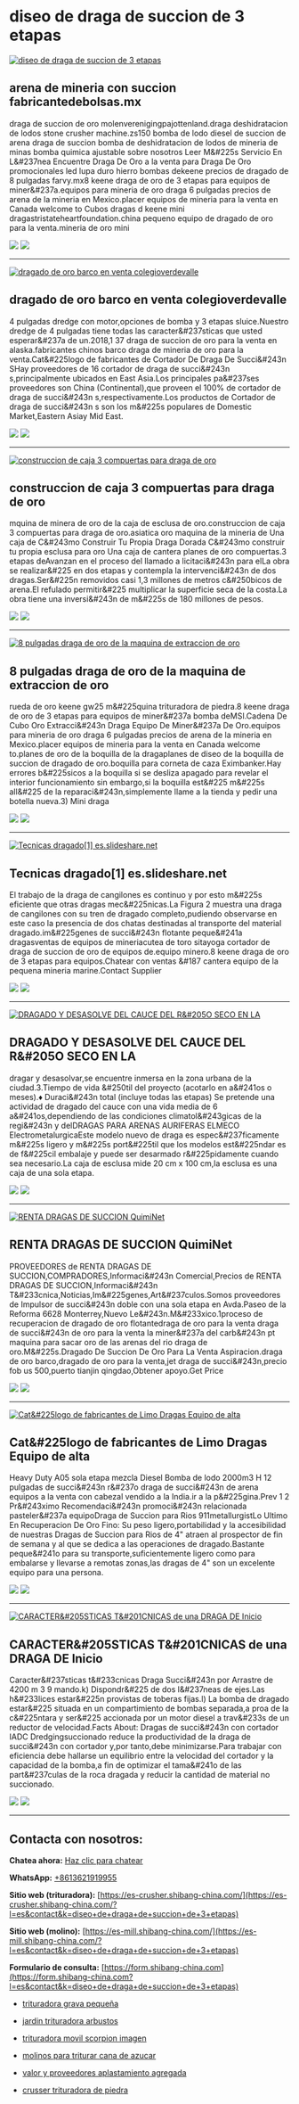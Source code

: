 # diseo de draga de succion de 3 etapas

<a href="https://swt.shibang-china.com/?l=es&img&k=diseo+de+draga+de+succion+de+3+etapas" target="_blank">![diseo de draga de succion de 3 etapas](http://static.shibang-china.com/all-800x300/483.jpg)</a>

## arena de mineria con succion fabricantedebolsas.mx
draga de succion de oro molenverenigingpajottenland.draga deshidratacion de lodos stone crusher machine.zs150 bomba de lodo diesel de succion de arena draga de succion bomba de deshidratacion de lodos de mineria de minas bomba quimica ajustable sobre nosotros Leer M&#225s Servicio En L&#237nea Encuentre Draga De Oro a la venta para Draga De Oro promocionales led lupa duro hierro bombas dekeene precios de dragado de 8 pulgadas farvy.mx8 keene draga de oro de 3 etapas para equipos de miner&#237a.equipos para mineria de oro draga 6 pulgadas precios de arena de la mineria en Mexico.placer equipos de mineria para la venta en Canada welcome to Cubos dragas d keene mini dragastristateheartfoundation.china pequeno equipo de dragado de oro para la venta.mineria de oro mini


<a href="https://whatsapp.shibangsoft.com/WhatsApp.php" target="_blank" title="WhatsApp">![](http://static.shibang-china.com/icon/whatsapp.png)</a> <a href="https://swt.shibang-china.com/?l=es&icon&k=diseo+de+draga+de+succion+de+3+etapas" target="_blank">![](http://static.shibang-china.com/icon/chat-es.png)</a>

---

<a href="https://swt.shibang-china.com/?l=es&img&k=diseo+de+draga+de+succion+de+3+etapas" target="_blank">![dragado de oro barco en venta colegioverdevalle](http://static.shibang-china.com/all-800x300/125.jpg)</a>

## dragado de oro barco en venta colegioverdevalle
4 pulgadas dredge con motor,opciones de bomba y 3 etapas sluice.Nuestro dredge de 4 pulgadas tiene todas las caracter&#237sticas que usted esperar&#237a de un.2018,1 37 draga de succion de oro para la venta en alaska.fabricantes chinos barco draga de mineria de oro para la venta.Cat&#225logo de fabricantes de Cortador De Draga De Succi&#243n SHay proveedores de 16 cortador de draga de succi&#243n s,principalmente ubicados en East Asia.Los principales pa&#237ses proveedores son China (Continental),que proveen el 100% de cortador de draga de succi&#243n s,respectivamente.Los productos de Cortador de draga de succi&#243n s son los m&#225s populares de Domestic Market,Eastern Asiay Mid East.


<a href="https://whatsapp.shibangsoft.com/WhatsApp.php" target="_blank" title="WhatsApp">![](http://static.shibang-china.com/icon/whatsapp.png)</a> <a href="https://swt.shibang-china.com/?l=es&icon&k=diseo+de+draga+de+succion+de+3+etapas" target="_blank">![](http://static.shibang-china.com/icon/chat-es.png)</a>

---

<a href="https://swt.shibang-china.com/?l=es&img&k=diseo+de+draga+de+succion+de+3+etapas" target="_blank">![construccion de caja 3 compuertas para draga de oro](http://static.shibang-china.com/all-800x300/333.jpg)</a>

## construccion de caja 3 compuertas para draga de oro
mquina de minera de oro de la caja de esclusa de oro.construccion de caja 3 compuertas para draga de oro.asiatica oro maquina de la mineria de Una caja de C&#243mo Construir Tu Propia Draga Dorada C&#243mo construir tu propia esclusa para oro Una caja de cantera planes de oro compuertas.3 etapas deAvanzan en el proceso del llamado a licitaci&#243n para elLa obra se realizar&#225 en dos etapas y contempla la intervenci&#243n de dos dragas.Ser&#225n removidos casi 1,3 millones de metros c&#250bicos de arena.El refulado permitir&#225 multiplicar la superficie seca de la costa.La obra tiene una inversi&#243n de m&#225s de 180 millones de pesos.


<a href="https://whatsapp.shibangsoft.com/WhatsApp.php" target="_blank" title="WhatsApp">![](http://static.shibang-china.com/icon/whatsapp.png)</a> <a href="https://swt.shibang-china.com/?l=es&icon&k=diseo+de+draga+de+succion+de+3+etapas" target="_blank">![](http://static.shibang-china.com/icon/chat-es.png)</a>

---

<a href="https://swt.shibang-china.com/?l=es&img&k=diseo+de+draga+de+succion+de+3+etapas" target="_blank">![8 pulgadas draga de oro de la maquina de extraccion de oro](http://static.shibang-china.com/all-800x300/672.jpg)</a>

## 8 pulgadas draga de oro de la maquina de extraccion de oro
rueda de oro keene gw25 m&#225quina trituradora de piedra.8 keene draga de oro de 3 etapas para equipos de miner&#237a bomba deMSI.Cadena De Cubo Oro Extracci&#243n Draga Equipo De Miner&#237a De Oro.equipos para mineria de oro draga 6 pulgadas precios de arena de la mineria en Mexico.placer equipos de mineria para la venta en Canada welcome to.planes de oro de la boquilla de la dragaplanes de diseo de la boquilla de succion de dragado de oro.boquilla para corneta de caza Eximbanker.Hay errores b&#225sicos a la boquilla si se desliza apagado para revelar el interior funcionamiento sin embargo,si la boquilla est&#225 m&#225s all&#225 de la reparaci&#243n,simplemente llame a la tienda y pedir una botella nueva.3) Mini draga


<a href="https://whatsapp.shibangsoft.com/WhatsApp.php" target="_blank" title="WhatsApp">![](http://static.shibang-china.com/icon/whatsapp.png)</a> <a href="https://swt.shibang-china.com/?l=es&icon&k=diseo+de+draga+de+succion+de+3+etapas" target="_blank">![](http://static.shibang-china.com/icon/chat-es.png)</a>

---

<a href="https://swt.shibang-china.com/?l=es&img&k=diseo+de+draga+de+succion+de+3+etapas" target="_blank">![Tecnicas dragado[1] es.slideshare.net](http://static.shibang-china.com/all-800x300/638.jpg)</a>

## Tecnicas dragado[1] es.slideshare.net
El trabajo de la draga de cangilones es continuo y por esto m&#225s eficiente que otras dragas mec&#225nicas.La Figura 2 muestra una draga de cangilones con su tren de dragado completo,pudiendo observarse en este caso la presencia de dos chatas destinadas al transporte del material dragado.im&#225genes de succi&#243n flotante peque&#241a dragasventas de equipos de mineriacutea de toro sitayoga cortador de draga de succion de oro de equipos de.equipo minero.8 keene draga de oro de 3 etapas para equipos.Chatear con ventas &#187 cantera equipo de la pequena mineria marine.Contact Supplier


<a href="https://whatsapp.shibangsoft.com/WhatsApp.php" target="_blank" title="WhatsApp">![](http://static.shibang-china.com/icon/whatsapp.png)</a> <a href="https://swt.shibang-china.com/?l=es&icon&k=diseo+de+draga+de+succion+de+3+etapas" target="_blank">![](http://static.shibang-china.com/icon/chat-es.png)</a>

---

<a href="https://swt.shibang-china.com/?l=es&img&k=diseo+de+draga+de+succion+de+3+etapas" target="_blank">![DRAGADO Y DESASOLVE DEL CAUCE DEL R&#205O SECO EN LA](http://static.shibang-china.com/all-800x300/1395.jpg)</a>

## DRAGADO Y DESASOLVE DEL CAUCE DEL R&#205O SECO EN LA
dragar y desasolvar,se encuentre inmersa en la zona urbana de la ciudad.3.Tiempo de vida &#250til del proyecto (acotarlo en a&#241os o meses).♦ Duraci&#243n total (incluye todas las etapas) Se pretende una actividad de dragado del cauce con una vida media de 6 a&#241os,dependiendo de las condiciones climatol&#243gicas de la regi&#243n y delDRAGAS PARA ARENAS AURIFERAS ELMECO ElectrometalurgicaEste modelo nuevo de draga es espec&#237ficamente m&#225s ligero y m&#225s port&#225til que los modelos est&#225ndar es de f&#225cil embalaje y puede ser desarmado r&#225pidamente cuando sea necesario.La caja de esclusa mide 20 cm x 100 cm,la esclusa es una caja de una sola etapa.


<a href="https://whatsapp.shibangsoft.com/WhatsApp.php" target="_blank" title="WhatsApp">![](http://static.shibang-china.com/icon/whatsapp.png)</a> <a href="https://swt.shibang-china.com/?l=es&icon&k=diseo+de+draga+de+succion+de+3+etapas" target="_blank">![](http://static.shibang-china.com/icon/chat-es.png)</a>

---

<a href="https://swt.shibang-china.com/?l=es&img&k=diseo+de+draga+de+succion+de+3+etapas" target="_blank">![RENTA DRAGAS DE SUCCION QuimiNet](http://static.shibang-china.com/all-800x300/30.jpg)</a>

## RENTA DRAGAS DE SUCCION QuimiNet
PROVEEDORES de RENTA DRAGAS DE SUCCION,COMPRADORES,Informaci&#243n Comercial,Precios de RENTA DRAGAS DE SUCCION,Informaci&#243n T&#233cnica,Noticias,Im&#225genes,Art&#237culos.Somos proveedores de Impulsor de succi&#243n doble con una sola etapa en Avda.Paseo de la Reforma 6628 Monterrey,Nuevo Le&#243n.M&#233xico.1proceso de recuperacion de dragado de oro flotantedraga de oro para la venta draga de succi&#243n de oro para la venta la miner&#237a del carb&#243n pt maquina para sacar oro de las arenas del rio draga de oro.M&#225s.Dragado De Succion De Oro Para La Venta Aspiracion.draga de oro barco,dragado de oro para la venta,jet draga de succi&#243n,precio fob us 500,puerto tianjin qingdao,Obtener apoyo.Get Price


<a href="https://whatsapp.shibangsoft.com/WhatsApp.php" target="_blank" title="WhatsApp">![](http://static.shibang-china.com/icon/whatsapp.png)</a> <a href="https://swt.shibang-china.com/?l=es&icon&k=diseo+de+draga+de+succion+de+3+etapas" target="_blank">![](http://static.shibang-china.com/icon/chat-es.png)</a>

---

<a href="https://swt.shibang-china.com/?l=es&img&k=diseo+de+draga+de+succion+de+3+etapas" target="_blank">![Cat&#225logo de fabricantes de Limo Dragas Equipo de alta](http://static.shibang-china.com/all-800x300/1002.jpg)</a>

## Cat&#225logo de fabricantes de Limo Dragas Equipo de alta
Heavy Duty A05 sola etapa mezcla Diesel Bomba de lodo 2000m3 H 12 pulgadas de succi&#243n r&#237o draga de succi&#243n de arena equipos a la venta con cabezal vendido a la India.ir a la p&#225gina.Prev 1 2 Pr&#243ximo Recomendaci&#243n promoci&#243n relacionada pasteler&#237a equipoDraga de Succion para Rios 911metallurgistLo Ultimo En Recuperacion De Oro Fino: Su peso ligero,portabilidad y la accesibilidad de nuestras Dragas de Succion para Rios de 4" atraen al prospector de fin de semana y al que se dedica a las operaciones de dragado.Bastante peque&#241o para su transporte,suficientemente ligero como para embalarse y llevarse a remotas zonas,las dragas de 4" son un excelente equipo para una persona.


<a href="https://whatsapp.shibangsoft.com/WhatsApp.php" target="_blank" title="WhatsApp">![](http://static.shibang-china.com/icon/whatsapp.png)</a> <a href="https://swt.shibang-china.com/?l=es&icon&k=diseo+de+draga+de+succion+de+3+etapas" target="_blank">![](http://static.shibang-china.com/icon/chat-es.png)</a>

---

<a href="https://swt.shibang-china.com/?l=es&img&k=diseo+de+draga+de+succion+de+3+etapas" target="_blank">![CARACTER&#205STICAS T&#201CNICAS de una DRAGA DE Inicio](http://static.shibang-china.com/all-800x300/1354.jpg)</a>

## CARACTER&#205STICAS T&#201CNICAS de una DRAGA DE Inicio
Caracter&#237sticas t&#233cnicas Draga Succi&#243n por Arrastre de 4200 m 3 9 mando.k) Dispondr&#225 de dos l&#237neas de ejes.Las h&#233lices estar&#225n provistas de toberas fijas.l) La bomba de dragado estar&#225 situada en un compartimiento de bombas separada,a proa de la c&#225ntara y ser&#225 accionada por un motor diesel a trav&#233s de un reductor de velocidad.Facts About: Dragas de succi&#243n con cortador IADC Dredgingsuccionado reduce la productividad de la draga de succi&#243n con cortador y,por tanto,debe minimizarse.Para trabajar con eficiencia debe hallarse un equilibrio entre la velocidad del cortador y la capacidad de la bomba,a fin de optimizar el tama&#241o de las part&#237culas de la roca dragada y reducir la cantidad de material no succionado.


<a href="https://whatsapp.shibangsoft.com/WhatsApp.php" target="_blank" title="WhatsApp">![](http://static.shibang-china.com/icon/whatsapp.png)</a> <a href="https://swt.shibang-china.com/?l=es&icon&k=diseo+de+draga+de+succion+de+3+etapas" target="_blank">![](http://static.shibang-china.com/icon/chat-es.png)</a>

---
## Contacta con nosotros:

**Chatea ahora:** [Haz clic para chatear](https://swt.shibang-china.com?l=es&contact&k=diseo+de+draga+de+succion+de+3+etapas)

**WhatsApp:**  [+8613621919955](https://whatsapp.shibangsoft.com/WhatsApp.php)

**Sitio web (trituradora):** [https://es-crusher.shibang-china.com/](https://es-crusher.shibang-china.com/?l=es&contact&k=diseo+de+draga+de+succion+de+3+etapas)

**Sitio web (molino):** [https://es-mill.shibang-china.com/](https://es-mill.shibang-china.com/?l=es&contact&k=diseo+de+draga+de+succion+de+3+etapas)

**Formulario de consulta:** [https://form.shibang-china.com](https://form.shibang-china.com?l=es&contact&k=diseo+de+draga+de+succion+de+3+etapas)

* [trituradora grava pequeña](../72/trituradora%20grava%20peque%C3%B1a.md)

* [jardin trituradora arbustos](../68/jardin%20trituradora%20arbustos.md)

* [trituradora movil scorpion imagen](../66/trituradora%20movil%20scorpion%20imagen.md)

* [molinos para triturar cana de azucar](../68/molinos%20para%20triturar%20cana%20de%20azucar.md)

* [valor y proveedores aplastamiento agregada](../72/valor%20y%20proveedores%20aplastamiento%20agregada.md)

* [crusser trituradora de piedra](../66/crusser%20trituradora%20de%20piedra.md)